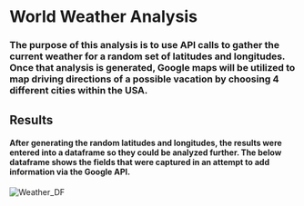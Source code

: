 # World Weather Analysis

### The purpose of this analysis is to use API calls to gather the current weather for a random set of latitudes and longitudes. Once that analysis is generated, Google maps will be utilized to map driving directions of a possible vacation by choosing 4 different cities within the USA.

## Results

#### After generating the random latitudes and longitudes, the results were entered into a dataframe so they could be analyzed further. The below dataframe shows the fields that were captured in an attempt to add information via the Google API.

![Weather_DF](https://user-images.githubusercontent.com/81929616/120115200-98cc4380-c150-11eb-9f91-efd5963279cc.png)

